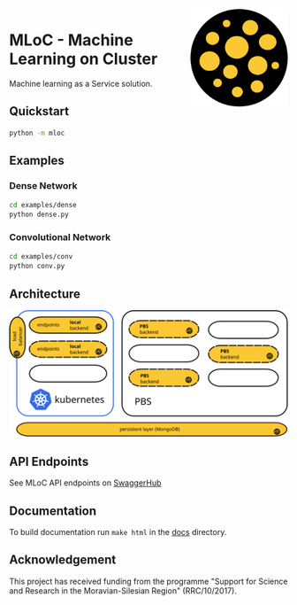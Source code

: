 <img align="right" width="35%" src="docs/imgs/logo.svg?sanitize=true">

# MLoC - Machine Learning on Cluster

Machine learning as a Service solution.

## Quickstart

```bash
python -m mloc
```

## Examples

### Dense Network

```bash
cd examples/dense
python dense.py
```

### Convolutional Network

```bash
cd examples/conv
python conv.py
```

## Architecture

<img src="docs/imgs/arch.svg?sanitize=true">

## API Endpoints

See MLoC API endpoints on [SwaggerHub](https://app.swaggerhub.com/apis-docs/it4innovations/mloc_api/0.1/)

## Documentation

To build documentation run `make html` in the [docs](./docs) directory.

## Acknowledgement

This project has received funding from the programme
"Support for Science and Research in the Moravian-Silesian Region" (RRC/10/2017).
